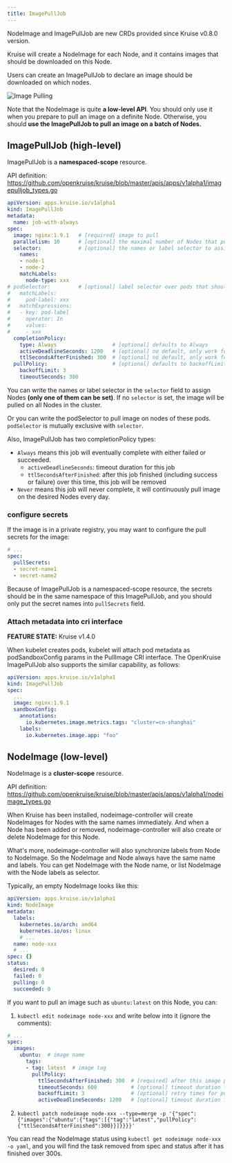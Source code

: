 ```yaml
---
title: ImagePullJob
---
```


NodeImage and ImagePullJob are new CRDs provided since Kruise v0.8.0 version.

Kruise will create a NodeImage for each Node, and it contains images that should be downloaded on this Node.

Users can create an ImagePullJob to declare an image should be downloaded on which nodes.

![Image Pulling](/img/docs/user-manuals/imagepulling.png)

Note that the NodeImage is quite **a low-level API**. You should only use it when you prepare to pull an image on a definite Node.
Otherwise, you should **use the ImagePullJob to pull an image on a batch of Nodes.**

## ImagePullJob (high-level)

ImagePullJob is a **namespaced-scope** resource.

API definition: https://github.com/openkruise/kruise/blob/master/apis/apps/v1alpha1/imagepulljob_types.go

```yaml
apiVersion: apps.kruise.io/v1alpha1
kind: ImagePullJob
metadata:
  name: job-with-always
spec:
  image: nginx:1.9.1   # [required] image to pull
  parallelism: 10      # [optional] the maximal number of Nodes that pull this image at the same time, defaults to 1
  selector:            # [optional] the names or label selector to assign Nodes (only one of them can be set)
    names:
    - node-1
    - node-2
    matchLabels:
      node-type: xxx
# podSelector:         # [optional] label selector over pods that should pull image on nodes of these pods. Mutually exclusive with selector.
#   matchLabels:
#     pod-label: xxx
#   matchExpressions:
#   - key: pod-label
#     operator: In
#     values:
#     - xxx
  completionPolicy:
    type: Always                  # [optional] defaults to Always
    activeDeadlineSeconds: 1200   # [optional] no default, only work for Always type
    ttlSecondsAfterFinished: 300  # [optional] no default, only work for Always type
  pullPolicy:                     # [optional] defaults to backoffLimit=3, timeoutSeconds=600
    backoffLimit: 3
    timeoutSeconds: 300
```

You can write the names or label selector in the `selector` field to assign Nodes **(only one of them can be set)**.
If no `selector` is set, the image will be pulled on all Nodes in the cluster.

Or you can write the podSelector to pull image on nodes of these pods. `podSelector` is mutually exclusive with `selector`.

Also, ImagePullJob has two completionPolicy types:

- `Always` means this job will eventually complete with either failed or succeeded.
  - `activeDeadlineSeconds`: timeout duration for this job
  - `ttlSecondsAfterFinished`: after this job finished (including success or failure) over this time, this job will be removed
- `Never` means this job will never complete, it will continuously pull image on the desired Nodes every day.

### configure secrets

If the image is in a private registry, you may want to configure the pull secrets for the image:

```yaml
# ...
spec:
  pullSecrets:
  - secret-name1
  - secret-name2
```

Because of ImagePullJob is a namespaced-scope resource, the secrets should be in the same namespace of this ImagePullJob,
and you should only put the secret names into `pullSecrets` field.

### Attach metadata into cri interface

**FEATURE STATE:** Kruise v1.4.0

When kubelet creates pods, kubelet will attach pod metadata as podSandboxConfig params in the PullImage CRI interface.
The OpenKruise ImagePullJob also supports the similar capability, as follows:

```yaml
apiVersion: apps.kruise.io/v1alpha1
kind: ImagePullJob
spec:
  ...
  image: nginx:1.9.1
  sandboxConfig:
    annotations:
      io.kubernetes.image.metrics.tags: "cluster=cn-shanghai"
    labels:
      io.kubernetes.image.app: "foo"
```

## NodeImage (low-level)

NodeImage is a **cluster-scope** resource.

API definition: https://github.com/openkruise/kruise/blob/master/apis/apps/v1alpha1/nodeimage_types.go

When Kruise has been installed, nodeimage-controller will create NodeImages for Nodes with the same names immediately.
And when a Node has been added or removed, nodeimage-controller will also create or delete NodeImage for this Node.

What's more, nodeimage-controller will also synchronize labels from Node to NodeImage. So the NodeImage and Node always have
the same name and labels. You can get NodeImage with the Node name, or list NodeImage with the Node labels as selector.

Typically, an empty NodeImage looks like this:

```yaml
apiVersion: apps.kruise.io/v1alpha1
kind: NodeImage
metadata:
  labels:
    kubernetes.io/arch: amd64
    kubernetes.io/os: linux
    # ...
  name: node-xxx
  # ...
spec: {}
status:
  desired: 0
  failed: 0
  pulling: 0
  succeeded: 0
```

If you want to pull an image such as `ubuntu:latest` on this Node, you can:

1. `kubectl edit nodeimage node-xxx` and write below into it (ignore the comments):

```yaml
# ...
spec:
  images:
    ubuntu:  # image name
      tags:
      - tag: latest  # image tag
        pullPolicy:
          ttlSecondsAfterFinished: 300  # [required] after this image pulling finished (including success or failure) over 300s, this task will be removed
          timeoutSeconds: 600           # [optional] timeout duration for once pulling, defaults to 600
          backoffLimit: 3               # [optional] retry times for pulling, defaults to 3
          activeDeadlineSeconds: 1200   # [optional] timeout duration for this task, no default
```

2. `kubectl patch nodeimage node-xxx --type=merge -p '{"spec":{"images":{"ubuntu":{"tags":[{"tag":"latest","pullPolicy":{"ttlSecondsAfterFinished":300}}]}}}}'`

You can read the NodeImage status using `kubectl get nodeimage node-xxx -o yaml`,
and you will find the task removed from spec and status after it has finished over 300s.
